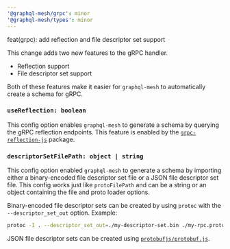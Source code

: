 ```yaml
---
'@graphql-mesh/grpc': minor
'@graphql-mesh/types': minor
---
```


feat(grpc): add reflection and file descriptor set support

This change adds two new features to the gRPC handler.

- Reflection support
- File descriptor set support

Both of these features make it easier for `graphql-mesh` to automatically create a schema for gRPC.

### `useReflection: boolean`

This config option enables `graphql-mesh` to generate a schema by querying the gRPC reflection endpoints. This feature is enabled by the [`grpc-reflection-js`](https://github.com/redhoyasa/grpc-reflection-js) package.

### `descriptorSetFilePath: object | string`

This config option enabled `graphql-mesh` to generate a schema by importing either a binary-encoded file descriptor set file or a JSON file descriptor set file. This config works just like `protoFilePath` and can be a string or an object containing the file and proto loader options.

Binary-encoded file descriptor sets can be created by using `protoc` with the `--descriptor_set_out` option. Example:

```sh
protoc -I . --descriptor_set_out=./my-descriptor-set.bin ./my-rpc.proto
```

JSON file descriptor sets can be created using [`protobufjs/protobuf.js`](https://github.com/protobufjs/protobuf.js#using-json-descriptors).